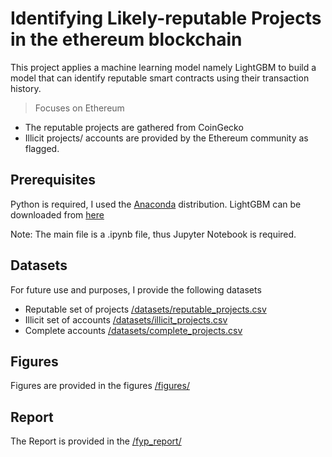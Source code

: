 # Identifying Likely-reputable Projects in the ethereum blockchain 

This project applies a machine learning model namely LightGBM to build a model that can identify reputable smart contracts using their transaction history.

> Focuses on Ethereum 

* The reputable projects are gathered from CoinGecko
* Illicit projects/ accounts are provided by the Ethereum community as flagged. 

## Prerequisites

Python is required, I used the [Anaconda](https://www.anaconda.com/download) distribution.
LightGBM can be downloaded from [here](https://lightgbm.readthedocs.io/en/latest/Installation-Guide.html)

Note: The main file is a .ipynb file, thus Jupyter Notebook is required. 

## Datasets 
For future use and purposes, I provide the following datasets

* Reputable set of projects [/datasets/reputable_projects.csv](/datasets/reputable_projects.csv)
* Illicit set of accounts [/datasets/illicit_projects.csv](/datasets/illicit_projects.csv)
* Complete accounts [/datasets/complete_projects.csv](/datasets/complete_projects.csv)

## Figures 
Figures are provided in the figures [/figures/](figures/)

## Report 
The Report is provided in the [/fyp_report/](fyp_report/ethereum_reputability_fyp.pdf)


